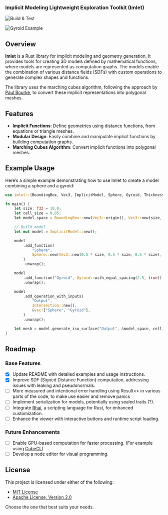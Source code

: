 ### Implicit Modeling Lightweight Exploration Toolkit (Imlet)

![Build & Test](https://github.com/joelhi/implicit-rs/actions/workflows/rust.yml/badge.svg)

![Gyroid Example](media/examples.png)

## Overview

**Imlet** is a Rust library for implicit modeling and geometry generation, It provides tools for creating 3D models defined by mathematical functions, where models are represented as computation graphs. The models enable the combination of various distance fields (SDFs) with custom operations to generate complex shapes and functions.

The library uses the marching cubes algorithm, following the approach by [Paul Bourke](https://paulbourke.net/geometry/polygonise/), to convert these implicit representations into polygonal meshes.

## Features

- **Implicit Functions**: Define geometries using distance functions, from equations or triangle meshes.
- **Modular Design**: Easily combine and manipulate implicit functions by building computation graphs.
- **Marching Cubes Algorithm**: Convert implicit functions into polygonal meshes.

## Example Usage

Here’s a simple example demonstrating how to use Imlet to create a model combining a sphere and a gyroid:

```rust
use imlet::{BoundingBox, Vec3, ImplicitModel, Sphere, Gyroid, Thickness, Intersection, Viewer};

fn main() {
    let size: f32 = 10.0;
    let cell_size = 0.05;
    let model_space = BoundingBox::new(Vec3::origin(), Vec3::new(size, size, size));

    // Build model
    let mut model = ImplicitModel::new();

    model
        .add_function(
            "Sphere",
            Sphere::new(Vec3::new(0.5 * size, 0.5 * size, 0.5 * size), 0.45 * size),
        )
        .unwrap();

    model
        .add_function("Gyroid", Gyroid::with_equal_spacing(2.5, true))
        .unwrap();

    model
        .add_operation_with_inputs(
            "Output",
            Intersection::new(),
            &vec!["Sphere", "Gyroid"],
        )
        .unwrap();

    let mesh = model.generate_iso_surface("Output", &model_space, cell_size);
}
```

## Roadmap

### Base Features
- [x] Update README with detailed examples and usage instructions.
- [x] Improve SDF (Signed Distance Function) computation, addressing issues with leaking and pseudonormals.
- [ ] More measured and intentional error handling using Result<> in various parts of the code, to make use easier and remove panics
- [ ] Implement serialization for models, potentially using sealed traits (?).
- [ ] Integrate [Rhai](https://rhai.rs/), a scripting language for Rust, for enhanced customization.
- [ ] Enhance the viewer with interactive buttons and runtime script loading.

### Future Enhancements
- [ ] Enable GPU-based computation for faster processing. (For example using [CubeCL](https://github.com/tracel-ai/cubecl))
- [ ] Develop a node editor for visual programming.

## License

This project is licensed under either of the following:

- [MIT License](LICENSE-MIT) 
- [Apache License, Version 2.0](LICENSE-APACHE)

Choose the one that best suits your needs.
